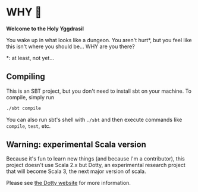 # WHY 🌳
**Welcome to the Holy Yggdrasil**

You wake up in what looks like a dungeon.
You aren't hurt\*, but you feel like this isn't where you should be...
WHY are you there?

\*: at least, not yet...


## Compiling
This is an SBT project, but you don't need to install sbt on your machine.
To compile, simply run
```bash
./sbt compile
```

You can also run sbt's shell with `./sbt` and then execute commands like
`compile`, `test`, etc.

## Warning: experimental Scala version
Because it's fun to learn new things (and because I'm a contributor),
this project doesn't use Scala 2.x but Dotty, an experimental research project
that will become Scala 3, the next major version of scala.

Please see [the Dotty website](https://dotty.epfl.ch) for more information.
